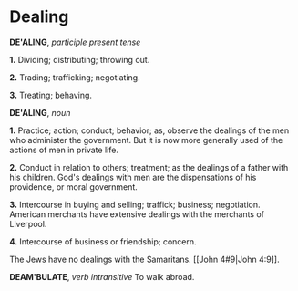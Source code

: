 # Dealing

**DE'ALING**, _participle present tense_

**1.** Dividing; distributing; throwing out.

**2.** Trading; trafficking; negotiating.

**3.** Treating; behaving.

**DE'ALING**, _noun_

**1.** Practice; action; conduct; behavior; as, observe the dealings of the men who administer the government. But it is now more generally used of the actions of men in private life.

**2.** Conduct in relation to others; treatment; as the dealings of a father with his children. God's dealings with men are the dispensations of his providence, or moral government.

**3.** Intercourse in buying and selling; traffick; business; negotiation. American merchants have extensive dealings with the merchants of Liverpool.

**4.** Intercourse of business or friendship; concern.

The Jews have no dealings with the Samaritans. [[John 4#9|John 4:9]].

**DEAM'BULATE**, _verb intransitive_ To walk abroad.